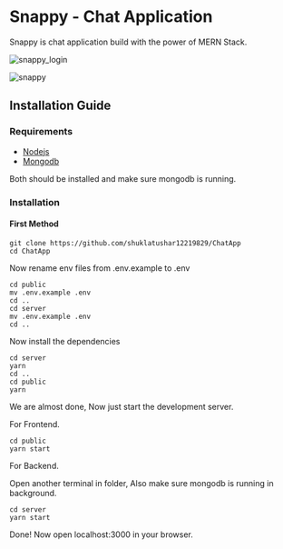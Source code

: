 # Snappy - Chat Application 
Snappy is chat application build with the power of MERN Stack. 

![snappy_login](https://github.com/user-attachments/assets/ba9233ab-07aa-4731-ad32-782c77e6224a)

![snappy](https://github.com/user-attachments/assets/2446835f-8be9-47d6-b637-0072a06500c7)

## Installation Guide

### Requirements
- [Nodejs](https://nodejs.org/en/download)
- [Mongodb](https://www.mongodb.com/docs/manual/administration/install-community/)

Both should be installed and make sure mongodb is running.
### Installation

#### First Method
```shell
git clone https://github.com/shuklatushar12219829/ChatApp
cd ChatApp
```
Now rename env files from .env.example to .env
```shell
cd public
mv .env.example .env
cd ..
cd server
mv .env.example .env
cd ..
```

Now install the dependencies
```shell
cd server
yarn
cd ..
cd public
yarn
```
We are almost done, Now just start the development server.

For Frontend.
```shell
cd public
yarn start
```
For Backend.

Open another terminal in folder, Also make sure mongodb is running in background.
```shell
cd server
yarn start
```
Done! Now open localhost:3000 in your browser.

